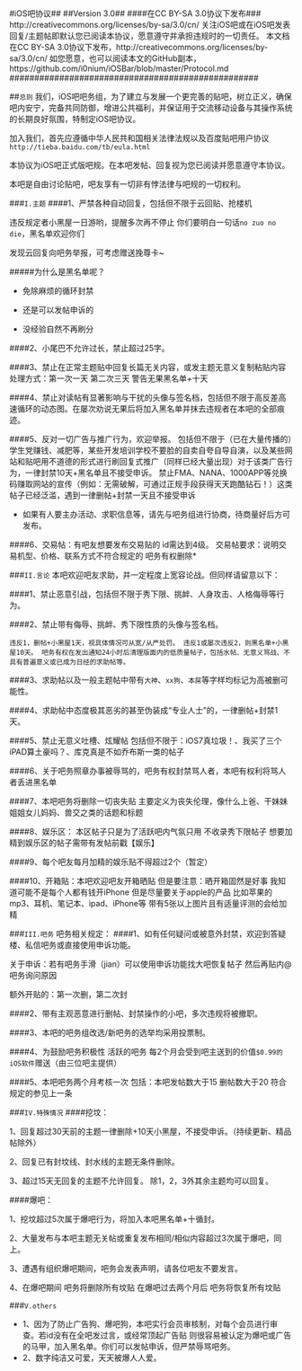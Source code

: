 <markdown>
#iOS吧协议##
##Version 3.0##
####在CC BY-SA 3.0协议下发布###
http://creativecommons.org/licenses/by-sa/3.0/cn/
关注iOS吧或在iOS吧发表回复/主题帖即默认您已阅读本协议，愿意遵守并承担违规时的一切责任。
本文档在CC BY-SA 3.0协议下发布，http://creativecommons.org/licenses/by-sa/3.0/cn/
如您愿意，也可以阅读本文的GitHub副本，https://github.com/i0nium/iOSBar/blob/master/Protocol.md
##################################################

##`总则`
我们，iOS吧吧务组，为了建立与发展一个更完善的贴吧，树立正义，确保吧内安宁，完备共同防御，增进公共福利，并保证用于交流移动设备与其操作系统的长期良好氛围，特制定iOS吧协议。

加入我们，首先应遵循中华人民共和国相关法律法规以及百度贴吧用户协议
`http://tieba.baidu.com/tb/eula.html`

本协议为iOS吧正式版吧规。在本吧发帖、回复视为您已阅读并愿意遵守本协议。

本吧是自由讨论贴吧，吧友享有一切非有悖法律与吧规的一切权利。

###`I.主题`
####1、严禁各种自动回复，包括但不限于云回贴、抢楼机

违反规定者小黑屋一日游哟，提醒多次再不停止 你们要明白一句话`no zuo no die`，黑名单欢迎你们 

发现云回复向吧务举报，可考虑赠送挽尊卡~

#####为什么是黑名单呢？

* 免除麻烦的循环封禁

* 还是可以发帖申诉的

* 没经验自然不再刷分


####2、小尾巴不允许过长，禁止超过25字。

####3、禁止在正常主题贴中回复长篇无关内容，或发主题无意义复制粘贴内容
处理方式：第一次一天 第二次三天 警告无果黑名单+十天

####4、禁止对读帖有显著影响与干扰的头像与签名档，包括但不限于高反差高速循环的动态图。在屡次劝说无果后将加入黑名单并抹去违规者在本吧的全部痕迹。

####5、反对一切广告与推广行为，欢迎举报。
包括但不限于（已在大量传播的）学生党赚钱、减肥等，某些开发培训学校不要脸的自卖自夸自导自演，以及某些网站和贴吧用不道德的形式进行刷回复式推广（同样已经大量出现）对于该类广告行为，一律封禁10天+黑名单且不接受申诉。
禁止FMA、NANA、1000APP等兑换码赚取网站的宣传（例如：无需破解，可通过正规手段获得天天跑酷钻石！）这类帖子已经泛滥，遇到一律删帖+封禁一天且不接受申诉
* 如果有人要主办活动、求职信息等，请先与吧务组进行协商，待商量好后方可发布。

####6、交易帖：有吧友想要发布交易贴的 id需达到4级。
交易帖要求：说明交易机型、价格、联系方式不符合规定的 吧务有权删除* 

###`II.言论`
本吧欢迎吧友求助，并一定程度上宽容论战。但同样请留意以下：

####1、禁止恶意引战，包括但不限于秀下限、挑衅、人身攻击、人格侮辱等行为。

####2、禁止带有侮辱、挑衅、秀下限性质的头像与签名档。

`违反1，删帖+小黑屋1天，视具体情况可从宽/从严处罚。
违反1或屡次违反2，则黑名单+小黑屋10天。
吧务有权在发出通知24小时后清理版面内的低质量帖子，包括水帖、无意义骂战、不具有普遍意义或已成为日经的求助帖等。`

####3、求助帖以及一般主题帖中带有`大神`、`xx狗`、`本屌`等字样均标记为高被删可能性。

####4、求助帖中态度极其恶劣的甚至伪装成“专业人士”的，一律删帖+封禁1天。

####5、禁止无意义吐槽、炫耀帖
包括但不限于：iOS7真垃圾！、我买了三个iPAD算土豪吗？、库克真是不如乔布斯一类的帖子

####6、关于吧务照章办事被辱骂的，吧务有权封禁骂人者，本吧有权利将骂人者丢进黑名单

####7、本吧吧务将删除一切丧失贴 主要定义为丧失伦理，像什么上爸、干妹妹姐姐女儿妈妈、兽交之类的话题和标题

####8、娱乐区： 本区帖子只是为了活跃吧内气氛只用 不收录秀下限帖子 想要加精到娱乐区的帖子需带有发帖前戳【娱乐】

####9、每个吧友每月加精的娱乐贴不得超过2个（暂定）

####10、开箱贴：本吧欢迎吧友开箱晒贴 但是要注意：晒开箱固然是好事 我知道可能不是每个人都有钱开iPhone 但是尽量要关于apple的产品 比如苹果的mp3、耳机、笔记本、ipad、iPhone等 带有5张以上图片且有适量评测的会给加精

###`III.吧务`
吧务相关规定：
####1、如有任何疑问或被意外封禁，欢迎到答疑楼、私信吧务或直接使用申诉功能。

关于申诉：若有吧务手滑（jian）可以使用申诉功能找大吧恢复帖子 然后再贴内@吧务询问原因

额外开贴的：第一次删，第二次封

####2、带有主观恶意进行删帖、封禁操作的小吧，多次违规将被撤职。

####3、本吧的吧务组改选/新吧务的选举均采用投票制。

####4、为鼓励吧务积极性 活跃的吧务 每2个月会受到吧主送到的价值`$0.99的iOS软件`赠送（由三位吧主提供）

####5、本吧吧务两个月考核一次 包括：本吧发帖数大于15 删帖数大于20 符合规定的参见上一条

###`IV.特殊情况`
####挖坟：

1、回复超过30天前的主题一律删除+10天小黑屋，不接受申诉。（持续更新、精品帖除外）

2、回复已有封坟线、封水线的主题无条件删除。

3、超过15天无回复的主题不允许回复。
除1，2，3外其余主题均可以回复。

####爆吧：

1、挖坟超过5次属于爆吧行为，将加入本吧黑名单+十循封。

2、大量发布与本吧主题无关帖或重复发布相同/相似内容超过3次属于爆吧，同上。

3、遭遇有组织爆吧期间，吧务会发表声明，请各位吧友不要发言。

4、在爆吧期间 吧务将删除所有坟贴 在爆吧过去两个月后 吧务将恢复所有坟贴

###`V.others`
* 1、因为了防止广告狗、爆吧狗，本吧实行会员审核制，对每个会员进行审查。若id没有在全吧发过言，或经常顶起广告贴 则很容易被认定为爆吧或广告的马甲，加入黑名单。你们可以发帖申诉，但严禁辱骂吧务。
* 2、数字纯洁又可爱，天天被爆人人爱。
